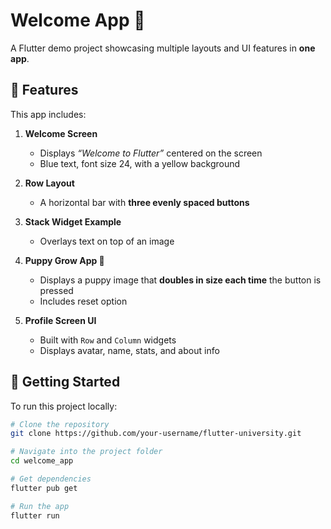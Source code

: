 # Welcome App 🎉

A Flutter demo project showcasing multiple layouts and UI features in **one app**.

## 📱 Features

This app includes:

1. **Welcome Screen**  
   - Displays *“Welcome to Flutter”* centered on the screen  
   - Blue text, font size 24, with a yellow background  

2. **Row Layout**  
   - A horizontal bar with **three evenly spaced buttons**  

3. **Stack Widget Example**  
   - Overlays text on top of an image  

4. **Puppy Grow App 🐶**  
   - Displays a puppy image that **doubles in size each time** the button is pressed  
   - Includes reset option  

5. **Profile Screen UI**  
   - Built with `Row` and `Column` widgets  
   - Displays avatar, name, stats, and about info  

## 🚀 Getting Started

To run this project locally:

```bash
# Clone the repository
git clone https://github.com/your-username/flutter-university.git

# Navigate into the project folder
cd welcome_app

# Get dependencies
flutter pub get

# Run the app
flutter run
